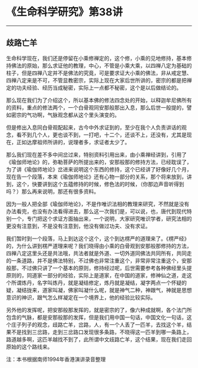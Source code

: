 # 《生命科学研究》第38讲

------

## 歧路亡羊

生命科学现在，我们还是停留在小乘修禅定的，这个修，小乘的见地修持，基本修持佛法的原始，那么求证他的教理，中心，不管是小乘大乘，以四禅八定为基础的柱子，但是四禅八定并不是佛法的究竟，可是要求证大小乘的佛法，非从戒定慧、四禅八定来是不可，不管显教密宗，实际上现在大家后世所讲的，密宗的都是把禅定的功夫经验、经历当成秘密，实际上一点都不秘密，这个是以后做结论的。

那么现在我们为了介绍这个，所以基本佛的修法四念处的开始，以释迦牟尼佛所有的资料，重点的修法两个，一个白骨观同安那般那出入息，那么后世一般提的，譬如密宗的气功啊，气脉观念都从这个里头演变的。

但是修出入息同白骨观配起来，古今中外求证到的，至少在我个人负责讲话的观念，看不到几个人，更也谈不到，一打吧，十二个，还谈不上，还没有，尤其是现在，正如达摩祖师所讲的，说理者多，求证者太少了。

那么我们现在差不多中间岔过来，特别资料引用出来，由小乘禅经讲到，引用了《瑜伽师地论》的，弥勒菩萨的所提出来的，安那般那的修持方法，已经耽误了，为了讲《瑜伽师地论》岔进来说明这个东西的修持，这个已经讲了好像好几个月，现在告一个段落，本来《瑜伽师地论》还有心物一部分的关系，那个将来放到，讲到，这个，快要讲到这个五蕴修持的时候，修色法的时候，（你那边声音听得到吗？）那么再来说明，那还有很多资料。

因为一般人把全部《瑜伽师地论》，不是作唯识法相的教理来研究，不然就是没有办法看完，也没有办法看得进去，那么这一次我们是，可以说，也，唐代到现代特别一个，专门把这个求证方面抽出来，一个说明，大家研究唯识学者，研究法相的更没有注意到，不是没有注意到，他没有做过功夫、没有求证。

我们暂时到一个段落，马上到达这个这个，这个到达楞严的道理来了。《楞严经》的，为什么讲到楞严道理来呢？我们晓得由小乘的白骨观到安那般那修持的方法，四禅八定这里头还是共法哦，共法者就是外道、一切外道同佛法共同所有，共同走的一条道路，并不是佛法特别，不过佛也非常注重这个，非常非常注重这个，安那般那，不过佛只讲了一个基本的原则，修持经过呢，后世需要参考各种佛经里头提原则的，同道家一部分的经验，实际上是道家，在中国的道家，修神仙之道，走这个所谓炼丹，名字叫炼丹，就是凝结修定，炼丹就是凝结，凝字两点一个怀疑的疑，凝结拢来，道家叫凝，佛家叫凝什么呢，就是神气二种，神跟气，神就是思想意识的神识，跟气怎么样凝定在一个境界上，他的经验比较实际。

另外他的发挥呢，把安那般那发挥的，就是密宗的了，像六种成就啊，各个法门所包含的气脉，都是安那般那的发挥，但是我们用中国一句话，中国文化一句话，这个庄子列子的观念，歧路亡羊，岔路，人，有一个人丢了一匹羊，去找这个羊，结果不是找到三岔路，走到三岔路口发现很多条路，不晓得这一匹羊到哪一条路上，路道越多啊，这匹羊越找不到了，此所谓中文歧路亡羊，这个结果，现在我们走回原始的这个路线来。

注：本书根据南师1994年香港演讲录音整理

